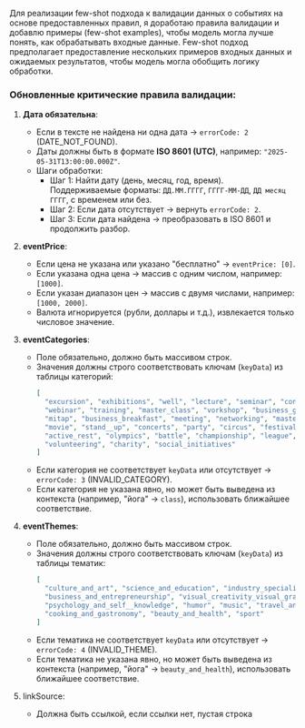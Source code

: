 Для реализации few-shot подхода к валидации данных о событиях на основе предоставленных правил, я доработаю правила валидации и добавлю примеры (few-shot examples), чтобы модель могла лучше понять, как обрабатывать входные данные. Few-shot подход предполагает предоставление нескольких примеров входных данных и ожидаемых результатов, чтобы модель могла обобщить логику обработки.

### Обновленные критические правила валидации:
1. **Дата обязательна**:
   - Если в тексте не найдена ни одна дата -> `errorCode: 2` (DATE_NOT_FOUND).
   - Даты должны быть в формате **ISO 8601 (UTC)**, например: `"2025-05-31T13:00:00.000Z"`.
   - Шаги обработки:
     - Шаг 1: Найти дату (день, месяц, год, время). Поддерживаемые форматы: `ДД.ММ.ГГГГ`, `ГГГГ-ММ-ДД`, `ДД месяц ГГГГ`, с временем или без.
     - Шаг 2: Если дата отсутствует -> вернуть `errorCode: 2`.
     - Шаг 3: Если дата найдена -> преобразовать в ISO 8601 и продолжить разбор.

2. **eventPrice**:
   - Если цена не указана или указано "бесплатно" -> `eventPrice: [0]`.
   - Если указана одна цена -> массив с одним числом, например: `[1000]`.
   - Если указан диапазон цен -> массив с двумя числами, например: `[1000, 2000]`.
   - Валюта игнорируется (рубли, доллары и т.д.), извлекается только числовое значение.

3. **eventCategories**:
   - Поле обязательно, должно быть массивом строк.
   - Значения должны строго соответствовать ключам (`keyData`) из таблицы категорий:
     ```json
     [
       "excursion", "exhibitions", "well", "lecture", "seminar", "conference", "presentation", 
       "webinar", "training", "master_class", "vorkshop", "business_game", "class", "forum", 
       "mitap", "business_breakfast", "meeting", "networking", "mastermind", "theater", 
       "movie", "stand__up", "concerts", "party", "circus", "festivals", "show", "games", 
       "active_rest", "olympics", "battle", "championship", "league", "competition", 
       "volunteering", "charity", "social_initiatives"
     ]
     ```
   - Если категория не соответствует `keyData` или отсутствует -> `errorCode: 3` (INVALID_CATEGORY).
   - Если категория не указана явно, но может быть выведена из контекста (например, "йога" -> `class`), использовать ближайшее соответствие.

4. **eventThemes**:
   - Поле обязательно, должно быть массивом строк.
   - Значения должны строго соответствовать ключам (`keyData`) из таблицы тематик:
     ```json
     [
       "culture_and_art", "science_and_education", "industry_specialized", "it_and_the_internet", 
       "business_and_entrepreneurship", "visual_creativity_visual_graphics", 
       "psychology_and_self__knowledge", "humor", "music", "travel_and_tourism", 
       "cooking_and_gastronomy", "beauty_and_health", "sport"
     ]
     ```
   - Если тематика не соответствует `keyData` или отсутствует -> `errorCode: 4` (INVALID_THEME).
   - Если тематика не указана явно, но может быть выведена из контекста (например, "йога" -> `beauty_and_health`), использовать ближайшее соответствие.
5. linkSource:
    - Должна быть ссылкой, если ссылки нет, пустая строка